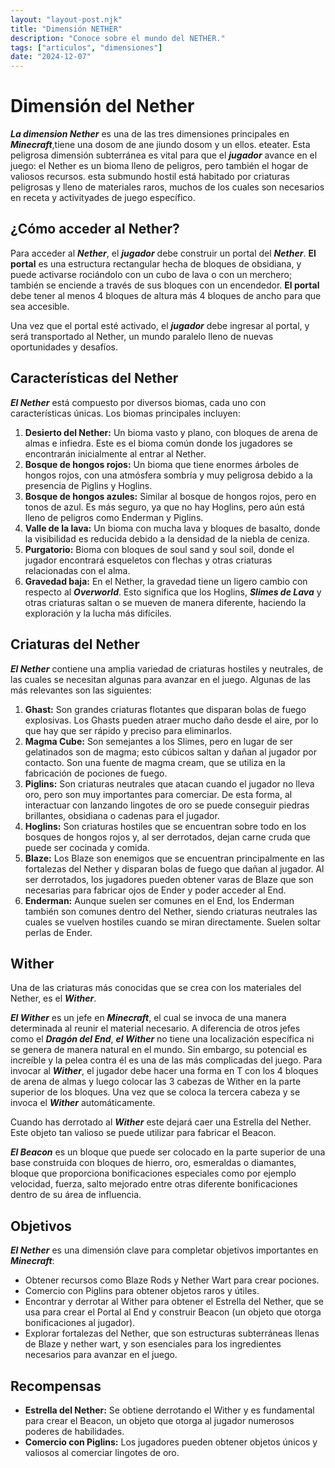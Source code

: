 ```yaml
---
layout: "layout-post.njk"
title: "Dimensión NETHER"
description: "Conoce sobre el mundo del NETHER."
tags: ["articulos", "dimensiones"]
date: "2024-12-07"
---
```


# Dimensión del Nether

***La dimension Nether*** es una de las tres dimensiones principales en ***Minecraft***,tiene una dosom de ane jiundo dosom y un ellos. eteater. Esta peligrosa dimensión subterránea es vital para que el ***jugador*** avance en el juego: el Nether es un bioma lleno de peligros, pero también el hogar de valiosos recursos. esta submundo hostil está habitado por criaturas peligrosas y lleno de materiales raros, muchos de los cuales son necesarios en receta y activityades de juego específico.

## ¿Cómo acceder al Nether?

Para acceder al ***Nether***, el ***jugador*** debe construir un portal del ***Nether***. **El portal** es una estructura rectangular hecha de bloques de obsidiana, y puede activarse rociándolo con un cubo de lava o con un merchero; también se enciende a través de sus bloques con un encendedor. **El portal** debe tener al menos 4 bloques de altura más 4 bloques de ancho para que sea accesible.

Una vez que el portal esté activado, el ***jugador*** debe ingresar al portal, y será transportado al Nether, un mundo paralelo lleno de nuevas oportunidades y desafíos.

## Características del Nether

***El Nether*** está compuesto por diversos biomas, cada uno con características únicas. Los biomas principales incluyen:

1. **Desierto del Nether:** Un bioma vasto y plano, con bloques de arena de almas e infiedra. Este es el bioma común donde los jugadores se encontrarán inicialmente al entrar al Nether.
2. **Bosque de hongos rojos:** Un bioma que tiene enormes árboles de hongos rojos, con una atmósfera sombría y muy peligrosa debido a la presencia de Piglins y Hoglins.
3. **Bosque de hongos azules:** Similar al bosque de hongos rojos, pero en tonos de azul. Es más seguro, ya que no hay Hoglins, pero aún está lleno de peligros como Enderman y Piglins.
4. **Valle de la lava:** Un bioma con mucha lava y bloques de basalto, donde la visibilidad es reducida debido a la densidad de la niebla de ceniza.
5. **Purgatorio:** Bioma con bloques de soul sand y soul soil, donde el jugador encontrará esqueletos con flechas y otras criaturas relacionadas con el alma.
6. **Gravedad baja:** En el Nether, la gravedad tiene un ligero cambio con respecto al ***Overworld***. Esto significa que los Hoglins, ***Slimes de Lava*** y otras criaturas saltan o se mueven de manera diferente, haciendo la exploración y la lucha más difíciles.

## Criaturas del Nether

***El Nether*** contiene una amplia variedad de criaturas hostiles y neutrales, de las cuales se necesitan algunas para avanzar en el juego. Algunas de las más relevantes son las siguientes:

1. **Ghast:** Son grandes criaturas flotantes que disparan bolas de fuego explosivas. Los Ghasts pueden atraer mucho daño desde el aire, por lo que hay que ser rápido y preciso para eliminarlos.
2. **Magma Cube:** Son semejantes a los Slimes, pero en lugar de ser gelatinados son de magma; esto cúbicos saltan y dañan al jugador por contacto. Son una fuente de magma cream, que se utiliza en la fabricación de pociones de fuego.
3. **Piglins:** Son criaturas neutrales que atacan cuando el jugador no lleva oro, pero son muy importantes para comerciar. De esta forma, al interactuar con lanzando lingotes de oro se puede conseguir piedras brillantes, obsidiana o cadenas para el jugador.
4. **Hoglins:** Son criaturas hostiles que se encuentran sobre todo en los bosques de hongos rojos y, al ser derrotados, dejan carne cruda que puede ser cocinada y comida.
5. **Blaze:** Los Blaze son enemigos que se encuentran principalmente en las fortalezas del Nether y disparan bolas de fuego que dañan al jugador. Al ser derrotados, los jugadores pueden obtener varas de Blaze que son necesarias para fabricar ojos de Ender y poder acceder al End.
6. **Enderman:** Aunque suelen ser comunes en el End, los Enderman también son comunes dentro del Nether, siendo criaturas neutrales las cuales se vuelven hostiles cuando se miran directamente. Suelen soltar perlas de Ender. 

## Wither

Una de las criaturas más conocidas que se crea con los materiales del Nether, es el ***Wither***.

***El Wither*** es un jefe en ***Minecraft***, el cual se invoca de una manera determinada al reunir el material necesario. A diferencia de otros jefes como el ***Dragón del End***, ***el Wither*** no tiene una localización específica ni se genera de manera natural en el mundo. Sin embargo, su potencial es increíble y la pelea contra él es una de las más complicadas del juego.
Para invocar al ***Wither***, el jugador debe hacer una forma en T con los 4 bloques de arena de almas y luego colocar las 3 cabezas de Wither en la parte superior de los bloques. Una vez que se coloca la tercera cabeza y se invoca el ***Wither*** automáticamente. 

Cuando has derrotado al ***Wither*** este dejará caer una Estrella del Nether. Este objeto tan valioso se puede utilizar para fabricar el Beacon.

***El Beacon*** es un bloque que puede ser colocado en la parte superior de una base construida con bloques de hierro, oro, esmeraldas o diamantes, bloque que proporciona bonificaciones especiales como por ejemplo velocidad, fuerza, salto mejorado entre otras diferente bonificaciones dentro de su área de influencia. 

## Objetivos

***El Nether*** es una dimensión clave para completar objetivos importantes en ***Minecraft***:

- Obtener recursos como Blaze Rods y Nether Wart para crear pociones.
- Comercio con Piglins para obtener objetos raros y útiles.
- Encontrar y derrotar al Wither para obtener el Estrella del Nether, que se usa para crear el Portal al End y construir Beacon (un objeto que otorga bonificaciones al jugador).
- Explorar fortalezas del Nether, que son estructuras subterráneas llenas de Blaze y nether wart, y son esenciales para los ingredientes necesarios para avanzar en el juego.

## Recompensas

- **Estrella del Nether:** Se obtiene derrotando el Wither y es fundamental para crear el Beacon, un objeto que otorga al jugador numerosos poderes de habilidades.
- **Comercio con Piglins:** Los jugadores pueden obtener objetos únicos y valiosos al comerciar lingotes de oro. 
